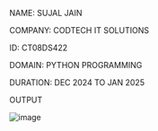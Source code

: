 NAME: SUJAL JAIN

COMPANY: CODTECH IT SOLUTIONS

ID: CT08DS422

DOMAIN: PYTHON PROGRAMMING

DURATION: DEC 2024 TO JAN 2025

OUTPUT

![image](https://github.com/user-attachments/assets/af562380-1bd8-4a00-950b-3f323fd11de0)
